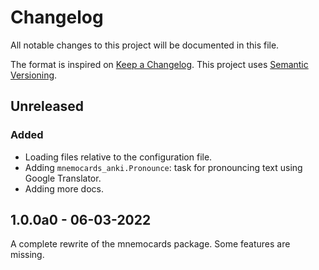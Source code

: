 # Changelog

All notable changes to this project will be documented in this file.

The format is inspired on [Keep a Changelog](https://keepachangelog.com/en/1.0.0/).
This project uses [Semantic Versioning](https://semver.org/spec/v2.0.0.html).


## Unreleased
### Added
- Loading files relative to the configuration file.
- Adding `mnemocards_anki.Pronounce`: task for pronouncing text using Google
Translator.
- Adding more docs.


## 1.0.0a0 - 06-03-2022
A complete rewrite of the mnemocards package. Some features are missing.
